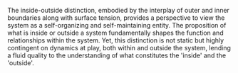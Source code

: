 
The inside-outside distinction, embodied by the interplay of outer and inner boundaries along with surface tension, provides a perspective to view the system as a self-organizing and self-maintaining entity. The proposition of what is inside or outside a system fundamentally shapes the function and relationships within the system. Yet, this distinction is not static but highly contingent on dynamics at play, both within and outside the system, lending a fluid quality to the understanding of what constitutes the 'inside' and the 'outside'.

